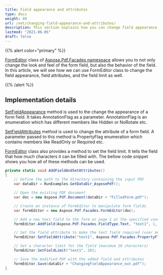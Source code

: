 ```yaml
---
title: Field appearance and attributes
type: docs
weight: 40
url: /net/changing-field-appearance-and-attributes/
description: This section explains how you can change field appearance and attributes with FormEditor Class.
lastmod: "2021-06-05"
draft: false
---
```

<script type="application/ld+json">
{
    "@context": "https://schema.org",
    "@type": "TechArticle",
    "headline": "Field appearance and attributes",
    "alternativeHeadline": "Enhance Form Fields with Custom Appearance and Behavior",
    "abstract": "The feature introduced in the FormEditor class of the Aspose.Pdf.Facades namespace enables users to customize both the appearance and attributes of form fields in PDFs. By utilizing methods such as SetFieldAppearance and SetFieldAttributes, developers can easily modify visual elements and behaviors, including field limits, to enhance user interaction and data input efficiency. This functionality offers greater flexibility in designing form fields tailored to specific application needs",
    "author": {
        "@type": "Person",
        "name": "Anastasiia Holub",
        "givenName": "Anastasiia",
        "familyName": "Holub",
        "url": "https://www.linkedin.com/in/anastasiia-holub-750430225/"
    },
    "genre": "pdf document generation",
    "wordcount": "259",
    "proficiencyLevel": "Beginner",
    "publisher": {
        "@type": "Organization",
        "name": "Aspose.PDF for .NET",
        "url": "https://products.aspose.com/pdf",
        "logo": "https://www.aspose.cloud/templates/aspose/img/products/pdf/aspose_pdf-for-net.svg",
        "alternateName": "Aspose",
        "sameAs": [
            "https://facebook.com/aspose.pdf/",
            "https://twitter.com/asposepdf",
            "https://www.youtube.com/channel/UCmV9sEg_QWYPi6BJJs7ELOg/featured",
            "https://www.linkedin.com/company/aspose",
            "https://stackoverflow.com/questions/tagged/aspose",
            "https://aspose.quora.com/",
            "https://aspose.github.io/"
        ],
        "contactPoint": [
            {
                "@type": "ContactPoint",
                "telephone": "+1 903 306 1676",
                "contactType": "sales",
                "areaServed": "US",
                "availableLanguage": "en"
            },
            {
                "@type": "ContactPoint",
                "telephone": "+44 141 628 8900",
                "contactType": "sales",
                "areaServed": "GB",
                "availableLanguage": "en"
            },
            {
                "@type": "ContactPoint",
                "telephone": "+61 2 8006 6987",
                "contactType": "sales",
                "areaServed": "AU",
                "availableLanguage": "en"
            }
        ]
    },
    "url": "/net/changing-field-appearance-and-attributes/",
    "mainEntityOfPage": {
        "@type": "WebPage",
        "@id": "/net/changing-field-appearance-and-attributes/"
    },
    "dateModified": "2024-11-25",
    "description": "Aspose.PDF can perform not only simple and easy tasks but also cope with more complex goals. Check the next section for advanced users and developers."
}
</script>

{{% alert color="primary" %}}

[FormEditor](https://reference.aspose.com/pdf/net/aspose.pdf.facades/FormEditor) class of [Aspose.Pdf.Facades namespace](https://reference.aspose.com/pdf/net/aspose.pdf.facades) allows you to not only change the look and feel of the form field, but also the behavior of the field. In this article, we will see how we can use FormEditor class to change the field appearance, field attributes, and the field limit as well.

{{% /alert %}}

## Implementation details

[SetFieldAppearance](https://reference.aspose.com/pdf/net/aspose.pdf.facades/formeditor/methods/setfieldappearance) method is used to the change the appearance of a form field. It takes AnnotationFlag as a parameter. AnnotationFlag is an enumeration which has different members like Hidden or NoRotate etc.

[SetFieldAttributes](https://reference.aspose.com/pdf/net/aspose.pdf.facades/formeditor/methods/setfieldattribute) method is used to change the attribute of a form field. A parameter passed to this method is PropertyFlag enumeration which contains members like ReadOnly or Required etc.

[FormEditor](https://reference.aspose.com/pdf/net/aspose.pdf.facades/FormEditor) class also provides a method to set the field limit. It tells the field that how much characters it can be filled with. The bellow code snippet shows you how all of these methods can be used.



```csharp
private static void AddFieldAndSetAttributes()
{
    // Define the path to the directory containing the input PDF
    var dataDir = RunExamples.GetDataDir_AsposePdf();

    // Open the existing PDF document
    var doc = new Aspose.Pdf.Document(dataDir + "FilledForm.pdf");

    // Create an instance of FormEditor to manipulate form fields
    var formEditor = new Aspose.Pdf.Facades.FormEditor(doc);

    // Add a new text field to the form on page 1 at the specified coordinates and size
    formEditor.AddField(Aspose.Pdf.Facades.FieldType.Text, "text1", 1, 200, 550, 300, 575);

    // Set the field attribute to make the text field required (user must fill it)
    formEditor.SetFieldAttribute("text1", Aspose.Pdf.Facades.PropertyFlag.Required);

    // Set a character limit for the field (maximum 20 characters)
    formEditor.SetFieldLimit("text1", 20);

    // Save the modified PDF with the added field and attributes
    formEditor.Save(dataDir + "ChangingFieldAppearance_out.pdf");
}
```

